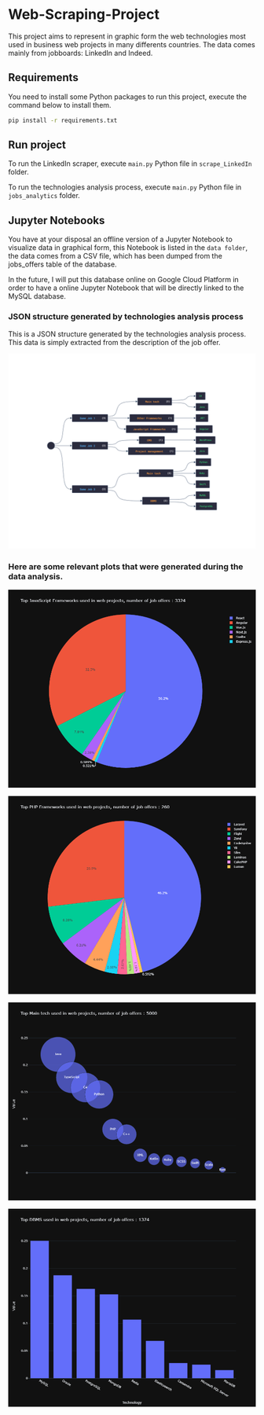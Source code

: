 # Web-Scraping-Project

This project aims to represent in graphic form the web technologies most used in business web projects in many differents countries. The data comes mainly from jobboards: LinkedIn and Indeed.

## Requirements

You need to install some Python packages to run this project, execute the command below to install them.

```bash
pip install -r requirements.txt
```

## Run project

To run the LinkedIn scraper, execute `main.py` Python file in `scrape_LinkedIn` folder.  

To run the technologies analysis process, execute `main.py` Python file in `jobs_analytics` folder.

## Jupyter Notebooks

You have at your disposal an offline version of a Jupyter Notebook to visualize data in graphical form, this Notebook is listed in the `data folder`, the data comes from a CSV file, which has been dumped from the jobs_offers table of the database.  

In the future, I will put this database online on Google Cloud Platform in order to have a online Jupyter Notebook that will be directly linked to the MySQL database.

### JSON structure generated by technologies analysis process

This is a JSON structure generated by the technologies analysis process. This data is simply extracted from the description of the job offer.  

![Json generated by technologies analysis process](./data/images/json_generated_by_technologies_analysis_process.png "Json generated by technologies analysis process")

### Here are some relevant plots that were generated during the data analysis.

![Top JavaScript Frameworks used in web projects (pie chart)](./data/images/javascript_frameworks_pie_chart.png "Top JavaScript Frameworks used in web projects (pie chart)")

![Top PHP Frameworks used in web projects (pie chart)](./data/images/php_frameworks_pie_chart.png "Top PHP Frameworks used in web projects (pie chart)")

![Top main technology used in web projects (bubble chart)](./data/images/main_tech_bubble_chart.png "Top main technology used in web projects (bubble chart)")

![Top DBMS used in web projects (bar chart)](./data/images/dbms_bar_chart.png "Top DBMS used in web projects (bar chart)")
